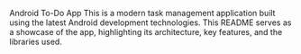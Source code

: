 Android To-Do App
This is a modern task management application built using the latest Android development technologies. This README serves as a showcase of the app, highlighting its architecture, key features, and the libraries used.
